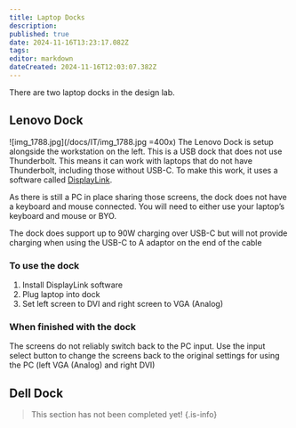 ```yaml
---
title: Laptop Docks
description: 
published: true
date: 2024-11-16T13:23:17.082Z
tags: 
editor: markdown
dateCreated: 2024-11-16T12:03:07.382Z
---
```


There are two laptop docks in the design lab.

## Lenovo Dock

![img_1788.jpg](/docs/IT/img_1788.jpg =400x)
The Lenovo Dock is setup alongside the workstation on the left. This is a USB dock that does not use Thunderbolt. This means it can work with laptops that do not have Thunderbolt, including those without USB-C. To make this work, it uses a software called [DisplayLink](https://www.synaptics.com/products/displaylink-graphics/downloads).

As there is still a PC in place sharing those screens, the dock does not have a keyboard and mouse connected. You will need to either use your laptop’s keyboard and mouse or BYO.

The dock does support up to 90W charging over USB-C but will not provide charging when using the USB-C to A adaptor on the end of the cable

### To use the dock

1. Install DisplayLink software
2. Plug laptop into dock
3. Set left screen to DVI and right screen to VGA (Analog)

### When finished with the dock

The screens do not reliably switch back to the PC input. Use the input select button to change the screens back to the original settings for using the PC (left VGA (Analog) and right DVI)

## Dell Dock

> This section has not been completed yet!
{.is-info}
